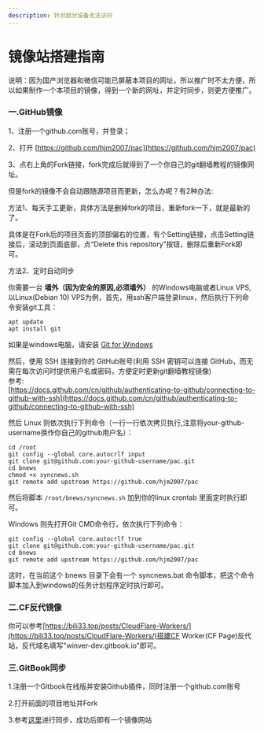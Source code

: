 ```yaml
---
description: 针对部分设备无法访问
---
```


# 镜像站搭建指南

说明：因为国产浏览器和微信可能已屏蔽本项目的网址，所以推广时不太方便，所以如果制作一个本项目的镜像，得到一个新的网址，并定时同步，则更方便推广。

### 一.GitHub镜像

1、注册一个github.com账号，并登录；

2、打开 [https://github.com/hjm2007/pac](https://github.com/hjm2007/pac)

3、点右上角的Fork链接，fork完成后就得到了一个你自己的git翻墙教程的镜像网址。

但是fork的镜像不会自动跟随源项目而更新，怎么办呢？有2种办法:

方法1、每天手工更新，具体方法是删掉fork的项目，重新fork一下，就是最新的了。

具体是在Fork后的项目页面的顶部偏右的位置，有个Setting链接，点击Setting链接后，滚动到页面底部，点“Delete this repository”按钮，删除后重新Fork即可。

方法2、定时自动同步

你需要一台 **墙外（因为安全的原因,必须墙外）** 的Windows电脑或者Linux VPS,以Linux(Debian 10) VPS为例，首先，用ssh客户端登录linux，然后执行下列命令安装git工具：

```
apt update  
apt install git  
```

如果是windows电脑，请安装 [Git for Windows](https://git-scm.com/download/win)

然后，使用 SSH 连接到你的 GitHub账号(利用 SSH 密钥可以连接 GitHub，而无需在每次访问时提供用户名或密码，方便定时更新git翻墙教程镜像)\
参考:\
[https://docs.github.com/cn/github/authenticating-to-github/connecting-to-github-with-ssh](https://docs.github.com/cn/github/authenticating-to-github/connecting-to-github-with-ssh)

然后 Linux 则依次执行下列命令（一行一行依次拷贝执行,注意将your-github-username换作你自己的github用户名）：

```
cd /root  
git config --global core.autocrlf input  
git clone git@github.com:your-github-username/pac.git  
cd bnews  
chmod +x syncnews.sh  
git remote add upstream https://github.com/hjm2007/pac
```

然后将脚本 `/root/bnews/syncnews.sh` 加到你的linux crontab 里面定时执行即可。

Windows 则先打开Git CMD命令行，依次执行下列命令：

```
git config --global core.autocrlf true  
git clone git@github.com:your-github-username/pac.git  
cd bnews  
git remote add upstream https://github.com/hjm2007/pac  
```

这时，在当前这个 bnews 目录下会有一个 syncnews.bat 命令脚本，把这个命令脚本加入到windows的任务计划程序定时执行即可。

### 二.CF反代镜像

你可以参考[https://bili33.top/posts/CloudFlare-Workers/](https://bili33.top/posts/CloudFlare-Workers/)搭建CF Worker(CF Page)反代站，反代域名填写"winver-dev.gitbook.io"即可。

### 三.GitBook同步

1.注册一个Gitbook在线版并安装Github插件，同时注册一个github.com账号

2.打开前面的项目地址并Fork

3.参考[这里](https://zhuanlan.zhihu.com/p/343212233)进行同步，成功后即有一个镜像网站

